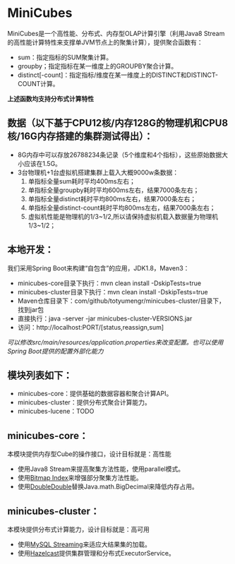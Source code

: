 MiniCubes
=========

MiniCubes是一个高性能、分布式、内存型OLAP计算引擎（利用Java8 Stream的高性能计算特性来支撑单JVM节点上的聚集计算），提供聚合函数有：
* sum：指定指标的SUM聚集计算。
* groupby；指定指标在某一维度上的GROUPBY聚合计算。
* distinct[-count]：指定指标/维度在某一维度上的DISTINCT和DISTINCT-COUNT计算。

**上述函数均支持分布式计算特性**

## 数据（以下基于CPU12核/内存128G的物理机和CPU8核/16G内存搭建的集群测试得出）：
* 8G内存中可以存放26788234条记录（5个维度和4个指标），这些原始数据大小应该在1.5G。
* 3台物理机+1台虚拟机搭建集群上载入大概9000w条数据：
    1. 单指标全量sum耗时平均400ms左右；
    2. 单指标全量groupby耗时平均600ms左右，结果7000条左右；
    3. 单指标全量distinct耗时平均800ms左右，结果7000条左右；
    4. 单指标全量distinct-count耗时平均800ms左右，结果7000条左右；
    5. 虚拟机性能是物理机的1/3~1/2,所以请保持虚拟机载入数据量为物理机1/3~1/2；

## 本地开发：
我们采用Spring Boot来构建“自包含”的应用，JDK1.8，Maven3：
* minicubes-core目录下执行：mvn clean install -DskipTests=true
* minicubes-cluster目录下执行：mvn clean install -DskipTests=true
* Maven仓库目录下：com/github/totyumengr/minicubes-cluster/目录下，找到jar包
* 直接执行：java -server -jar minicubes-cluster-VERSIONS.jar
* 访问：http://localhost:PORT/[status,reassign,sum]

*可以修改src/main/resources/application.properties来改变配置。也可以使用Spring Boot提供的配置外部化能力*

## 模块列表如下：
* minicubes-core：提供基础的数据容器和聚合计算API。
* minicubes-cluster：提供分布式聚合计算能力。
* minicubes-lucene：TODO

## minicubes-core：
本模块提供内存型Cube的操作接口，设计目标就是：高性能
* 使用Java8 Stream来提高聚集方法性能，使用parallel模式。
* 使用[Bitmap Index](https://github.com/lemire/RoaringBitmap "compressed bitset")来增强部分聚集方法性能。
* 使用[DoubleDouble](http://tsusiatsoftware.net/dd/main.html "DoubleDouble")替换Java.math.BigDecimal来降低内存占用。

## minicubes-cluster：
本模块提供分布式计算能力，设计目标就是：高可用
* 使用[MySQL Streaming](http://dev.mysql.com/doc/connector-j/en/connector-j-reference-implementation-notes.html "MySQL Streaming")来适应大结果集的加载。
* 使用[Hazelcast](https://github.com/hazelcast/hazelcast "Hazelcast")提供集群管理和分布式ExecutorService。
